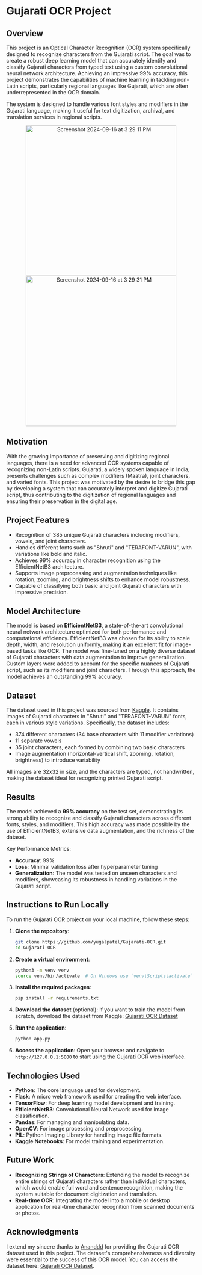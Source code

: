 # Gujarati OCR Project

## Overview
This project is an Optical Character Recognition (OCR) system specifically designed to recognize characters from the Gujarati script. The goal was to create a robust deep learning model that can accurately identify and classify Gujarati characters from typed text using a custom convolutional neural network architecture. Achieving an impressive 99% accuracy, this project demonstrates the capabilities of machine learning in tackling non-Latin scripts, particularly regional languages like Gujarati, which are often underrepresented in the OCR domain.

The system is designed to handle various font styles and modifiers in the Gujarati language, making it useful for text digitization, archival, and translation services in regional scripts.

<p align="center">
  <img width="400" alt="Screenshot 2024-09-16 at 3 29 11 PM" src="https://github.com/user-attachments/assets/c1039577-c663-4ff6-a1ed-a876932e76ec">
  <img width="400" alt="Screenshot 2024-09-16 at 3 29 31 PM" src="https://github.com/user-attachments/assets/11c4792e-7375-4b05-aa15-bc507d0bc940">
</p>


## Motivation
With the growing importance of preserving and digitizing regional languages, there is a need for advanced OCR systems capable of recognizing non-Latin scripts. Gujarati, a widely spoken language in India, presents challenges such as complex modifiers (Maatra), joint characters, and varied fonts. This project was motivated by the desire to bridge this gap by developing a system that can accurately interpret and digitize Gujarati script, thus contributing to the digitization of regional languages and ensuring their preservation in the digital age.

## Project Features
- Recognition of 385 unique Gujarati characters including modifiers, vowels, and joint characters.
- Handles different fonts such as "Shruti" and "TERAFONT-VARUN", with variations like bold and italic.
- Achieves 99% accuracy in character recognition using the EfficientNetB3 architecture.
- Supports image preprocessing and augmentation techniques like rotation, zooming, and brightness shifts to enhance model robustness.
- Capable of classifying both basic and joint Gujarati characters with impressive precision.

## Model Architecture
The model is based on **EfficientNetB3**, a state-of-the-art convolutional neural network architecture optimized for both performance and computational efficiency. EfficientNetB3 was chosen for its ability to scale depth, width, and resolution uniformly, making it an excellent fit for image-based tasks like OCR. The model was fine-tuned on a highly diverse dataset of Gujarati characters with data augmentation to improve generalization. Custom layers were added to account for the specific nuances of Gujarati script, such as its modifiers and joint characters. Through this approach, the model achieves an outstanding 99% accuracy.

## Dataset
The dataset used in this project was sourced from [Kaggle](https://www.kaggle.com/datasets/ananddd/gujarati-ocr-typed-gujarati-characters/data). It contains images of Gujarati characters in "Shruti" and "TERAFONT-VARUN" fonts, each in various style variations. Specifically, the dataset includes:
- 374 different characters (34 base characters with 11 modifier variations)
- 11 separate vowels
- 35 joint characters, each formed by combining two basic characters
- Image augmentation (horizontal-vertical shift, zooming, rotation, brightness) to introduce variability

All images are 32x32 in size, and the characters are typed, not handwritten, making the dataset ideal for recognizing printed Gujarati script.

## Results
The model achieved a **99% accuracy** on the test set, demonstrating its strong ability to recognize and classify Gujarati characters across different fonts, styles, and modifiers. This high accuracy was made possible by the use of EfficientNetB3, extensive data augmentation, and the richness of the dataset.

Key Performance Metrics:
- **Accuracy**: 99%
- **Loss**: Minimal validation loss after hyperparameter tuning
- **Generalization**: The model was tested on unseen characters and modifiers, showcasing its robustness in handling variations in the Gujarati script.

## Instructions to Run Locally
To run the Gujarati OCR project on your local machine, follow these steps:

1. **Clone the repository**:
   ```bash
   git clone https://github.com/yugalpatel/Gujarati-OCR.git
   cd Gujarati-OCR
   ```

2. **Create a virtual environment**:
   ```bash
   python3 -m venv venv
   source venv/bin/activate  # On Windows use `venv\Scripts\activate`
   ```

3. **Install the required packages**:
   ```bash
   pip install -r requirements.txt
   ```

4. **Download the dataset** (optional):
   If you want to train the model from scratch, download the dataset from Kaggle:
   [Gujarati OCR Dataset](https://www.kaggle.com/datasets/ananddd/gujarati-ocr-typed-gujarati-characters/data)

5. **Run the application**:
   ```bash
   python app.py
   ```

6. **Access the application**:
   Open your browser and navigate to `http://127.0.0.1:5000` to start using the Gujarati OCR web interface.

## Technologies Used
- **Python**: The core language used for development.
- **Flask**: A micro web framework used for creating the web interface.
- **TensorFlow**: For deep learning model development and training.
- **EfficientNetB3**: Convolutional Neural Network used for image classification.
- **Pandas**: For managing and manipulating data.
- **OpenCV**: For image processing and preprocessing.
- **PIL**: Python Imaging Library for handling image file formats.
- **Kaggle Notebooks**: For model training and experimentation.
  
## Future Work

- **Recognizing Strings of Characters**: Extending the model to recognize entire strings of Gujarati characters rather than individual characters, which would enable full word and sentence recognition, making the system suitable for document digitization and translation.
- **Real-time OCR**: Integrating the model into a mobile or desktop application for real-time character recognition from scanned documents or photos.

## Acknowledgments
I extend my sincere thanks to [Ananddd](https://www.kaggle.com/ananddd) for providing the Gujarati OCR dataset used in this project. The dataset's comprehensiveness and diversity were essential to the success of this OCR model. You can access the dataset here: [Gujarati OCR Dataset](https://www.kaggle.com/datasets/ananddd/gujarati-ocr-typed-gujarati-characters/data).
